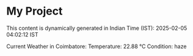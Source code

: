 # My Project

This content is dynamically generated in Indian Time (IST): 2025-02-05 04:02:12 IST


Current Weather in Coimbatore:
Temperature: 22.88 °C
Condition: haze
